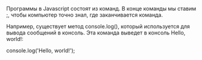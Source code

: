 Программы в Javascript состоят из команд. В конце команды мы ставим ;, чтобы компьютер точно знал, где заканчивается команда.

Например, существует метод console.log(), который используется для вывода сообщений в консоль. Эта команда выведет в консоль Hello, world!:

console.log('Hello, world!');
